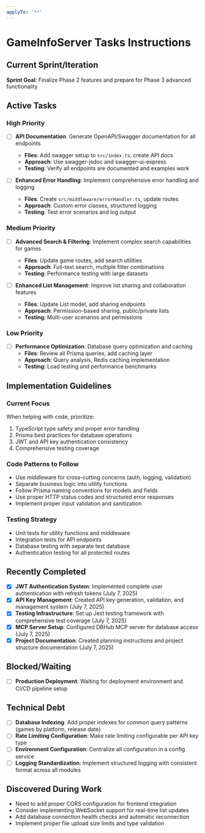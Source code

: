 ```yaml
---
applyTo: '**'
---
```


# GameInfoServer Tasks Instructions

## Current Sprint/Iteration

**Sprint Goal**: Finalize Phase 2 features and prepare for Phase 3 advanced functionality

## Active Tasks

### High Priority

- [ ] **API Documentation**: Generate OpenAPI/Swagger documentation for all endpoints

  - **Files**: Add swagger setup to `src/index.ts`, create API docs
  - **Approach**: Use swagger-jsdoc and swagger-ui-express
  - **Testing**: Verify all endpoints are documented and examples work

- [ ] **Enhanced Error Handling**: Implement comprehensive error handling and logging
  - **Files**: Create `src/middleware/errorHandler.ts`, update routes
  - **Approach**: Custom error classes, structured logging
  - **Testing**: Test error scenarios and log output

### Medium Priority

- [ ] **Advanced Search & Filtering**: Implement complex search capabilities for games

  - **Files**: Update game routes, add search utilities
  - **Approach**: Full-text search, multiple filter combinations
  - **Testing**: Performance testing with large datasets

- [ ] **Enhanced List Management**: Improve list sharing and collaboration features
  - **Files**: Update List model, add sharing endpoints
  - **Approach**: Permission-based sharing, public/private lists
  - **Testing**: Multi-user scenarios and permissions

### Low Priority

- [ ] **Performance Optimization**: Database query optimization and caching
  - **Files**: Review all Prisma queries, add caching layer
  - **Approach**: Query analysis, Redis caching implementation
  - **Testing**: Load testing and performance benchmarks

## Implementation Guidelines

### Current Focus

When helping with code, prioritize:

1. TypeScript type safety and proper error handling
2. Prisma best practices for database operations
3. JWT and API key authentication consistency
4. Comprehensive testing coverage

### Code Patterns to Follow

- Use middleware for cross-cutting concerns (auth, logging, validation)
- Separate business logic into utility functions
- Follow Prisma naming conventions for models and fields
- Use proper HTTP status codes and structured error responses
- Implement proper input validation and sanitization

### Testing Strategy

- Unit tests for utility functions and middleware
- Integration tests for API endpoints
- Database testing with separate test database
- Authentication testing for all protected routes

## Recently Completed

- [x] **JWT Authentication System**: Implemented complete user authentication with refresh tokens (July 7, 2025)
- [x] **API Key Management**: Created API key generation, validation, and management system (July 7, 2025)
- [x] **Testing Infrastructure**: Set up Jest testing framework with comprehensive test coverage (July 7, 2025)
- [x] **MCP Server Setup**: Configured DBHub MCP server for database access (July 7, 2025)
- [x] **Project Documentation**: Created planning instructions and project structure documentation (July 7, 2025)

## Blocked/Waiting

- [ ] **Production Deployment**: Waiting for deployment environment and CI/CD pipeline setup

## Technical Debt

- [ ] **Database Indexing**: Add proper indexes for common query patterns (games by platform, release date)
- [ ] **Rate Limiting Configuration**: Make rate limiting configurable per API key type
- [ ] **Environment Configuration**: Centralize all configuration in a config service
- [ ] **Logging Standardization**: Implement structured logging with consistent format across all modules

## Discovered During Work

- Need to add proper CORS configuration for frontend integration
- Consider implementing WebSocket support for real-time list updates
- Add database connection health checks and automatic reconnection
- Implement proper file upload size limits and type validation
